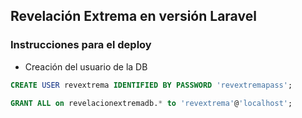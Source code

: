 ## Revelación Extrema en versión Laravel

### Instrucciones para el deploy
- Creación del usuario de la DB
```sql
CREATE USER revextrema IDENTIFIED BY PASSWORD 'revextremapass';
```
```sql
GRANT ALL on revelacionextremadb.* to 'revextrema'@'localhost';
```
